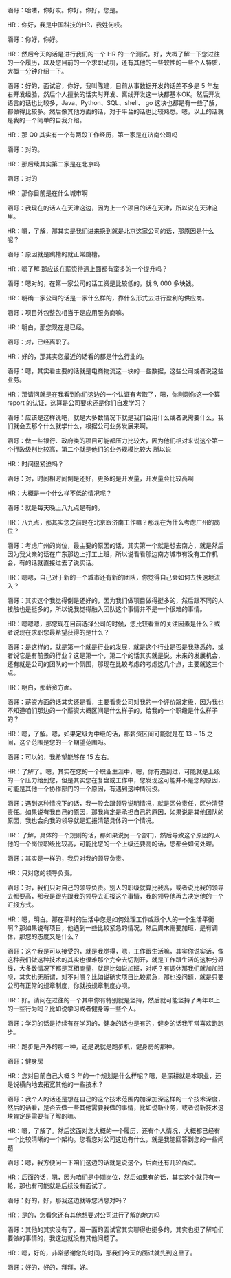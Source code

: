 涵哥：哈喽，你好哎。你好。你好。您是。

HR：你好，我是中国科技的HR，我姓何哎。

涵哥：你好，你好。

HR：然后今天的话是进行我们的一个 HR 的一个测试。好，大概了解一下您过往的一个履历，以及您目前的一个求职动机，还有其他的一些软性的一些个人特质，大概一分钟介绍一下。

涵哥：好的，面试官，你好，我叫陈建，目前从事数据开发的话差不多是 5 年左右开发经验，然后个人擅长的话实时开发、离线开发这一块都基本OK。然后开发语言的话也比较多，Java、Python、SQL、shell、 go 这块也都是有一些了解，都做得比较多。然后像其他方面的话，对于平台的话也比较熟悉。嗯，以上的话就是我的一个简单的自我介绍。

HR：那 Q0 其实有一个有两段工作经历，第一家是在济南公司吗

涵哥：对的。

HR：那后续其实第二家是在北京吗

涵哥：对的

HR：那你目前是在什么城市啊

涵哥：我现在的话人在天津这边，因为上一个项目的话在天津，所以说在天津这里。

HR：嗯，了解，那其实是我们进来换到就是北京这家公司的话，那原因是什么呢？

涵哥：原因就是跳槽的就正常跳槽。

HR：嗯了解 那应该在薪资待遇上面都有蛮多的一个提升吗？

涵哥：嗯对的，在第一家公司的话工资是比较低的，就 9, 000 多块钱。

HR：明确一家公司的话是一家什么样的，靠什么形式去进行盈利的供应商。

涵哥：项目外包整包相当于是应用服务商嘛。

HR：明白，那您现在是已经。

涵哥：对，已经离职了。

HR：好的，那其实您最近的话看的都是什么行业的。

涵哥：嗯，其实看主要的话就是电商物流这一块的一些数据，这些公司或者说这些业务。

HR：那请问就是在我看到你们这边的一个认证有考取了，嗯，你刚刚你这一个算 report 的认证，这算是公司要求还是你们自发学习？

涵哥：应该是这样说吧，就是大多数情况下就是我们会用什么或者说需要什么，我们就会去那个什么就学什么，根据公司业务发展来啊。

涵哥：做一些银行、政府类的项目可能都压力比较大，因为他们相对来说这个第一个行政级别比较高，第二个就是他们的业务规模比较大 所以说

HR：时间很紧迫吗？

涵哥：对，时间相时间倒是还好，更多的是开发量，开发量会比较高啊

HR：大概是一个什么样不低的情况呢？

涵哥：就是每天晚上八九点是有的。

HR：八九点，那其实您之前是在北京跟济南工作嘛？那现在为什么考虑广州的岗位？

涵哥：考虑广州的岗位，最主要的原因的话，其实第一个就是想去南方，就是然后因为我父亲的话在广东那边上打工上班，所以说看看那边南方城市有没有工作机会，有的话就直接过去了说实话。

HR：嗯嗯，自己对于新的一个城市还有新的团队，你觉得自己会如何去快速地流入？

涵哥：其实这个我觉得倒是还好的，因为我们做项目做得挺多的，然后跟不同的人接触也是挺多的，所以说我觉得融入团队这个事情并不是一个很难的事情。

HR：嗯嗯嗯，那您现在目前选择公司的时候，您比较看重的关注因素是什么？或者说现在求职您最希望获得的是什么？

涵哥：是这样的，就是第一个就是行业的发展，就是这个行业是否是我熟悉的，或者说它是有前景的行业？这是第一个，第二个的话其实就是说。未来的发展机会，还有就是公司的团队的一个氛围，那现在比较考虑的考虑这几个点，主要就这三个点。

HR：明白，那薪资方面。

涵哥：薪资方面的话其实还是看，主要看贵公司对我的一个评价跟定级，因为我也不知道咱们那边的一个薪资大概区间是什么样子的，给我的一个职级是什么样子的？

HR：嗯，了解。嗯，如果定级为中级的话，那薪资区间可能就是在 13 ~ 15 之间，这个范围是您的一个期望范围吗。

涵哥：可以的，我希望能够在 15 左右。

HR：了解了。嗯，其实在您的一个职业生涯中，嗯，你有遇到过，可能就是上级的一个压力给到您，但是其实您在复盘或工作中，您发现这可能并不是您的原因，可能是其他一个协作部门的一个原因，有遇到这种情况没。

涵哥：遇到这种情况下的话，我一般会跟领导说明情况，就是区分责任，区分清楚责任。如果说有我自己的原因，那我肯定是承担自己的原因，如果说是其他团队的原因，我也会向我的领导就是汇报清楚具体的一个情况。

HR：了解，具体的一个规则的话，那如果说另一个部门，然后导致这个原因的人他的一个岗位职级比较高，可能比您的一个上级还要高的话，您都会如何处理。

涵哥：其实是一样的，我只对我的领导负责。

HR：只对您的领导负责。

涵哥：对，我们只对自己的领导负责。别人的职级就算比我高，或者说比我的领导去都要高，那我是跟先跟我的领导去汇报这个事情，我的领导他再去决定他的一个汇报方式。

HR：嗯，明白。那在平时的生活中您是如何处理工作或跟个人的一个生活平衡啊？那如果说有项目，他遇到一些比较紧急的情况，然后周末需要加班，是有调休，那您的态度又是什么？

涵哥：这个我是可以接受的，就是我觉得，嗯，工作跟生活嘛，其实你说实话，像这种我们做这种技术的其实也很难那个完全去切割开，就是工作跟生活的这种分界线，大多数情况下都是互相商量，就是比如说加班，对吧？有调休那我们就加加班呗，其实也无所谓，对不对嗯？比如说确实项目比较紧急，那也没问题，就是只要公司有正常的规章制度，你就按规章制度办呗。

HR：好。请问在过往的一个其中你有特别就是坚持，然后就可能坚持了两年以上的一些行为吗？比如说学习或者健身等一些个人。

涵哥：学习的话是持续有在学习的，健身的话也是有的，健身的话我平常喜欢跑跑步。

HR：跑步是户外的那一种，还是说就是跑步机，健身房的那种。

涵哥：健身房

HR：您对目前自己大概 3 年的一个规划是什么样呢？嗯，是深耕就是本职业，还是说横向地去拓宽其他的一些技术？

涵哥：我个人的话还是想在自己的这个技术范围内加深加深这样的一个技术深度，然后的话看，是否去做一些其他需要我做的事情，比如说新业务，或者说新技术这块肯定是需要有了解的嘛。

HR：嗯，了解了。然后这面对您大概的一个履历，还有个人情况，大概都已经有一个比较清晰的一个架构。您看您对公司这边有什么，就是我能回答到您的一些问题

涵哥：嗯，我方便问一下咱们这边的话就是说这个，后面还有几轮面试。

HR：后面的话，嗯，因为咱们是中期岗位，然后如果有的话，其实这个就只有一轮，那也有可能就是后续没有面试了。

涵哥：好的，好，那我这边就等您消息对吗？

HR：是的，您看您还有其他想要对公司进行了解的地方吗

涵哥：其他的其实没有了，跟一面的面试官其实聊得也挺多的，其实也挺了解咱们要做的事情的，我这边就没有其他问题了。

HR：嗯，好的，非常感谢您的时间，那我们今天的面试就先到这里了。

涵哥：好的，好的，拜拜，好。